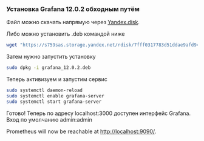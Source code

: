 ### Установка Grafana 12.0.2 обходным путём

Файл можно скачать напрямую через [Yandex.disk](https://disk.yandex.ru/d/b98pseZJb2yyqw).

Либо можно установить .deb командой ниже

```bash
wget "https://s759sas.storage.yandex.net/rdisk/7fff0317783d51ddae9afd9442200955d761606b2d1051285270718a1da617fe/6873c8b4/jCsUHhQ3ANDObRWMmUxX3qBsPYOvkdlXXOrKiMpffWZgEwAoXrJCQe6jKDNunPPfLwzQ9o1quU0093iUrOxzdw==?uid=0&filename=grafana-enterprise_12.0.2_amd64.deb&disposition=attachment&hash=c79STZBL+X8RJscgkDPxe3SS0kA67+J5/WIHS6TtG7ZM6VlodZQczwkv3sAY4CI/q/J6bpmRyOJonT3VoXnDag==&limit=0&content_type=application/vnd.debian.binary-package&owner_uid=255445559&fsize=182404332&hid=e069cfa75616bb4ed71bb1d019ac97b3&media_type=compressed&tknv=v3&ts=639d0b93c9500&s=5c1b1999addd4a710c94f659ee04608d55fe862ef1c38a371c78bbc272a4a94a&pb=U2FsdGVkX1-xTvD0Ule9igddLqLm9avCgj7xrR06VWhTFgiq4-WXVtitDlkZ_SE3fuz0KjQtPXwpDJBC98ovfs6ixSIq_Fz1mWCL1i8CETg" -O grafana_12.0.2.deb
```
Затем нужно запустить установку 

```bash
sudo dpkg -i grafana_12.0.2.deb
```

Теперь активизуем и запустим сервис

```bash
sudo systemctl daemon-reload
sudo systemctl enable grafana-server
sudo systemctl start grafana-server
```

Готово! Теперь по адресу localhost:3000 доступен интерфейс Grafana. Вход по умолчанию admin:admin

Prometheus will now be reachable at <http://localhost:9090/>.
